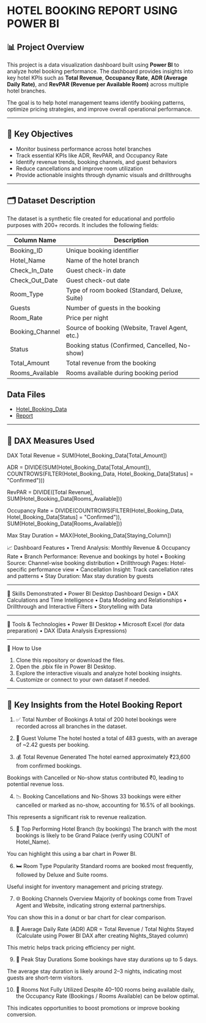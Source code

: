 # HOTEL BOOKING REPORT USING POWER BI

## 📊 Project Overview
This project is a data visualization dashboard built using **Power BI** to analyze hotel booking performance. The dashboard provides insights into key hotel KPIs such as **Total Revenue**, **Occupancy Rate**, **ADR (Average Daily Rate)**, and **RevPAR (Revenue per Available Room)** across multiple hotel branches. 

The goal is to help hotel management teams identify booking patterns, optimize pricing strategies, and improve overall operational performance.

---

## 🎯 Key Objectives
- Monitor business performance across hotel branches
- Track essential KPIs like ADR, RevPAR, and Occupancy Rate
- Identify revenue trends, booking channels, and guest behaviors
- Reduce cancellations and improve room utilization
- Provide actionable insights through dynamic visuals and drillthroughs

---

## 🗂️ Dataset Description
The dataset is a synthetic file created for educational and portfolio purposes with 200+ records. It includes the following fields:

| Column Name         | Description                                      |
|---------------------|--------------------------------------------------|
| Booking_ID          | Unique booking identifier                        |
| Hotel_Name          | Name of the hotel branch                         |
| Check_In_Date       | Guest check-in date                              |
| Check_Out_Date      | Guest check-out date                             |
| Room_Type           | Type of room booked (Standard, Deluxe, Suite)    |
| Guests              | Number of guests in the booking                  |
| Room_Rate           | Price per night                                  |
| Booking_Channel     | Source of booking (Website, Travel Agent, etc.)  |
| Status              | Booking status (Confirmed, Cancelled, No-show)   |
| Total_Amount        | Total revenue from the booking                   |
| Rooms_Available     | Rooms available during booking period            |

## Data Files 
- <a href = "https://github.com/Bharath-kumar4703/Hotel-Booking-Report-Using-Power-BI/blob/main/Hotel_Booking_Data.csv">Hotel_Booking_Data</a>
- <a href = "https://github.com/Bharath-kumar4703/Hotel-Booking-Report-Using-Power-BI/blob/main/Power%20BI%20Report">Report</a>

---

## 🔧 DAX Measures Used
DAX
Total Revenue = SUM(Hotel_Booking_Data[Total_Amount])

ADR = DIVIDE(SUM(Hotel_Booking_Data[Total_Amount]), COUNTROWS(FILTER(Hotel_Booking_Data, Hotel_Booking_Data[Status] = "Confirmed")))

RevPAR = DIVIDE([Total Revenue], SUM(Hotel_Booking_Data[Rooms_Available]))

Occupancy Rate = DIVIDE(COUNTROWS(FILTER(Hotel_Booking_Data, Hotel_Booking_Data[Status] = "Confirmed")), SUM(Hotel_Booking_Data[Rooms_Available]))

Max Stay Duration = MAX(Hotel_Booking_Data[Staying_Column])

📈 Dashboard Features
•	Trend Analysis: Monthly Revenue & Occupancy Rate
•	Branch Performance: Revenue and bookings by hotel
•	Booking Source: Channel-wise booking distribution
•	Drillthrough Pages: Hotel-specific performance view
•	Cancellation Insight: Track cancellation rates and patterns
•	Stay Duration: Max stay duration by guests
________________________________________
🧠 Skills Demonstrated
•	Power BI Desktop Dashboard Design
•	DAX Calculations and Time Intelligence
•	Data Modeling and Relationships
•	Drillthrough and Interactive Filters
•	Storytelling with Data
________________________________________
🧰 Tools & Technologies
•	Power BI Desktop
•	Microsoft Excel (for data preparation)
•	DAX (Data Analysis Expressions)
________________________________________
🚀 How to Use
1.	Clone this repository or download the files.
2.	Open the .pbix file in Power BI Desktop.
3.	Explore the interactive visuals and analyze hotel booking insights.
4.	Customize or connect to your own dataset if needed.

---


## 📌 Key Insights from the Hotel Booking Report
1. ✅ Total Number of Bookings
A total of 200 hotel bookings were recorded across all branches in the dataset.

2. 👥 Guest Volume
The hotel hosted a total of 483 guests, with an average of ~2.42 guests per booking.

3. 💰 Total Revenue Generated
The hotel earned approximately ₹23,600 from confirmed bookings.

Bookings with Cancelled or No-show status contributed ₹0, leading to potential revenue loss.

4. 📉 Booking Cancellations and No-Shows
33 bookings were either cancelled or marked as no-show, accounting for 16.5% of all bookings.

This represents a significant risk to revenue realization.

5. 🏨 Top Performing Hotel Branch (by bookings)
The branch with the most bookings is likely to be Grand Palace (verify using COUNT of Hotel_Name).

You can highlight this using a bar chart in Power BI.

6. 🛏️ Room Type Popularity
Standard rooms are booked most frequently, followed by Deluxe and Suite rooms.

Useful insight for inventory management and pricing strategy.

7. 🌐 Booking Channels Overview
Majority of bookings come from Travel Agent and Website, indicating strong external partnerships.

You can show this in a donut or bar chart for clear comparison.

8. 🧾 Average Daily Rate (ADR)
ADR = Total Revenue / Total Nights Stayed
(Calculate using Power BI DAX after creating Nights_Stayed column)

This metric helps track pricing efficiency per night.

9. 📅 Peak Stay Durations
Some bookings have stay durations up to 5 days.

The average stay duration is likely around 2–3 nights, indicating most guests are short-term visitors.

10. 🛑 Rooms Not Fully Utilized
Despite 40–100 rooms being available daily, the Occupancy Rate (Bookings / Rooms Available) can be below optimal.

This indicates opportunities to boost promotions or improve booking conversion.





